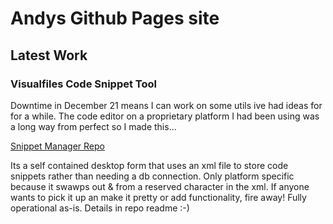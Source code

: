 <h1></h1>

# Andys Github Pages site
## Latest Work
### Visualfiles Code Snippet Tool

Downtime in December 21 means I can work on some utils ive had ideas for for a while. The code editor on a proprietary platform I had been using was a long way from perfect so I made this...

[Snippet Manager Repo](https://github.com/oakleyandrewj/VisualfilesSnippetManager)

Its a self contained desktop form that uses an xml file to store code snippets rather than needing a db connection. Only platform specific because it swawps out & from a reserved character in the xml.
If anyone wants to pick it up an make it pretty or add functionality, fire away! Fully operational as-is. Details in repo readme :-) 
